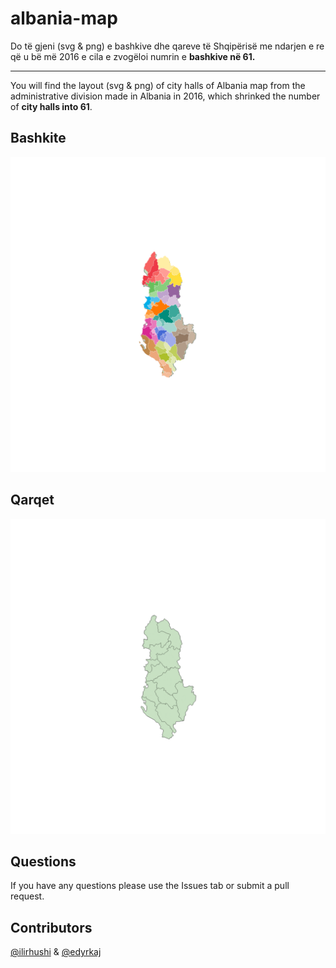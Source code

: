 # albania-map

Do të gjeni (svg & png) e bashkive dhe qareve të Shqipërisë me ndarjen e re që u bë më 2016 e cila e zvogëloi numrin e **bashkive në 61.**

---------

You will find the layout (svg & png) of city halls of Albania map from the administrative division made in Albania in 2016, which shrinked the number of **city halls into 61**.

## Bashkite
![logo](61-bashkite.png "Bashkite")

## Qarqet
![logo](12-qarqe.png "Qarqet")

## Questions
If you have any questions please use the Issues tab or submit a pull request. 

## Contributors
[@ilirhushi](http://ilirhushi.me) & [@edyrkaj](http://www.e-soft.al/Main.aspx)
